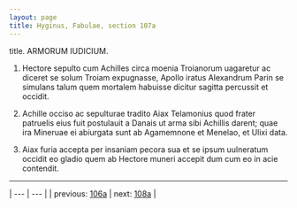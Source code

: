 ```yaml
---
layout: page
title: Hyginus, Fabulae, section 107a
---
```


title. ARMORUM IUDICIUM.



1. Hectore sepulto cum Achilles circa moenia Troianorum uagaretur ac diceret se solum Troiam expugnasse, Apollo iratus Alexandrum Parin se simulans talum quem mortalem habuisse dicitur sagitta percussit et occidit.



2. Achille occiso ac sepulturae tradito Aiax Telamonius quod frater patruelis eius fuit postulauit a Danais ut arma sibi Achillis darent; quae ira Mineruae ei abiurgata sunt ab Agamemnone et Menelao, et Ulixi data.



3. Aiax furia accepta per insaniam pecora sua et se ipsum uulneratum occidit eo gladio quem ab Hectore muneri accepit dum cum eo in acie contendit.



---

| --- | --- |
| previous: [106a](../106a/) | next: [108a](../108a/) |
